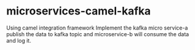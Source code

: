 # microservices-camel-kafka


Using camel integration framework Implement the kafka
micro service-a publish the data to kafka topic and microservice-b will consume the data and log it.
